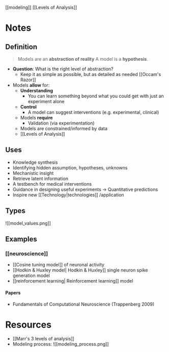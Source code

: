 [[modeling]]
[[Levels of Analysis]]

# Notes
## Definition
>Models are an **abstraction of reality**
>A model is a **hypothesis**.

- **Question**: What is the right level of abstraction?
	- Keep it as simple as possible, but as detailed as needed [[Occam's Razor]]
- Models **allow** for:
	- **Understanding**
		- You can learn something beyond what you could get with just an experiment alone
	- **Control**
		- A model can suggest interventions (e.g. experimental, clinical)
	- Models **require**
		- Validation (via experimentation)
	- Models are constrained/informed by data
	- [[Levels of Analysis]]

## Uses
- Knowledge synthesis
- Identifying hidden assumption, hypotheses, unknowns
- Mechanistic insight
- Retrieve latent information
- A testbench for medical interventions
- Guidance in designing useful experiments -> Quantitative predictions
- Inspire new [[Technology|technologies]] /application

## Types
![[model_values.png]]

## Examples
### [[neuroscience]]
- [[Cosine tuning model]] of neuronal activity
- [[Hodkin & Huxley model| Hodkin & Huxley]] single neuron spike generation model
- [[reinforcement learning| Reinforcement learning]] model

#### Papers
- Fundamentals of Computational Neuroscience (Trappenberg 2009)


# Resources
- [[Marr's 3 levels of analysis]]
- Modeling process: ![[modeling_process.png]]
